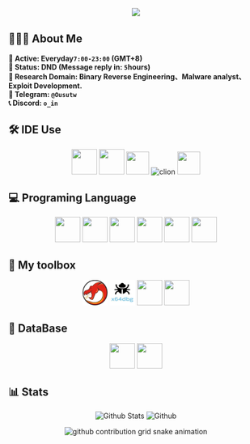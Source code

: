 <h1 align="center" style="display: none;">👾 Ousu's GitHub Profile! 👾</h1>


<p align='center'>
    <img src="https://capsule-render.vercel.app/api?type=waving&color=auto&height=300&section=header&text=Ousu&fontSize=90&animation=fadeIn&fontAlignY=38&desc=Welcome%20to%20my%20Github%20page!&descAlignY=51&descAlign=62"/>
</p>


## 👨🏻‍💻 About Me <br>

 **🔹 Active: Everyday`7:00-23:00` (GMT+8)** <br> 
 **🔹 Status: DND (Message reply in: `5`hours)** <br> 
 **🔸 Research Domain: Binary Reverse Engineering、Malware analyst、Exploit Development.** <br>
 **💬 Telegram:  `@Ousutw`** <br>
 **📞 Discord: `o_in`** <br>



## 🛠️ IDE Use
<div align="center">
<img src="https://cdn.jsdelivr.net/gh/devicons/devicon/icons/vscode/vscode-original.svg" width="50" height="50">
<img src="https://cdn.jsdelivr.net/gh/devicons/devicon/icons/intellij/intellij-original.svg" width="50" height="50">
<img src="https://cdn.jsdelivr.net/gh/devicons/devicon/icons/webstorm/webstorm-original.svg" width="45" height="45"/>
<img src="https://cdn.jsdelivr.net/gh/devicons/devicon/icons/clion/clion-original.svg" alt="clion" width="45" height="45"/>
<img src="https://cdn.jsdelivr.net/gh/devicons/devicon/icons/rustrover/Rustrover-original.svg" width="45" height="45"/>
</div>


## 💻 Programing Language
<div align="center">
<img src="https://cdn.jsdelivr.net/gh/devicons/devicon@latest/icons/rust/rust-original.svg" width="50" height="50"/>
<img src="https://cdn.jsdelivr.net/gh/devicons/devicon@latest/icons/cplusplus/cplusplus-original.svg" width="50" height="50"/>
<img src="https://cdn.jsdelivr.net/gh/devicons/devicon@latest/icons/c/c-original.svg" width="50" height="50"/>
<img src="https://cdn.jsdelivr.net/gh/devicons/devicon@latest/icons/javascript/javascript-original.svg" width="50" height="50"/>
<img src="https://cdn.jsdelivr.net/gh/devicons/devicon@latest/icons/nodejs/nodejs-original-wordmark.svg" width="50" height="50"/>
<img src="https://cdn.jsdelivr.net/gh/devicons/devicon@latest/icons/typescript/typescript-original.svg"  width="50" height="50"/>
</div>
          
## 🧰 My toolbox
<div align="center">
<img src="/Image/Ghidra.jpg" width="50" height="50"/>
<img src="/Image/X64dbg.jpg" width="50" height="50"/>
<img src = "https://camo.githubusercontent.com/349eaf015d0adca9a6d9ef24a64e55d3d9d807477df5b3790471caebf07895fb/68747470733a2f2f63646e2e6a7364656c6976722e6e65742f67682f64657669636f6e732f64657669636f6e406c61746573742f69636f6e732f646973636f72646a732f646973636f72646a732d6f726967696e616c2e737667" width="50" height="50"/>
<img src="https://cdn.jsdelivr.net/gh/devicons/devicon@latest/icons/docker/docker-original-wordmark.svg" width="50" height="50" />
</div>

## 📁 DataBase
<div align="center">
<img src="https://cdn.jsdelivr.net/gh/devicons/devicon@latest/icons/mongodb/mongodb-original-wordmark.svg"  width="50" height="50"/>
<img src="https://cdn.jsdelivr.net/gh/devicons/devicon@latest/icons/postgresql/postgresql-original-wordmark.svg" width="50" height="50" />
</div>

## 📊 Stats
<div align="center">
    
![Github Stats](https://github-readme-stats.vercel.app/api?username=EZ-Super&hide=contribs,prs&show_icons=true&bg_color=0d1116&title_color=ce09ec&text_color=a4aacb&icon_color=007ec6)
![Github](https://github-readme-stats.vercel.app/api/top-langs/?username=EZ-Super&theme=blue-green)

</div>

<div align="center">
  <picture>
    <source media="(prefers-color-scheme: dark)" srcset="https://raw.githubusercontent.com/EZ-Super/EZ-Super/output/github-contribution-grid-snake-dark.svg">
    <source media="(prefers-color-scheme: light)" srcset="https://raw.githubusercontent.com/EZ-Super/EZ-Super/output/github-contribution-grid-snake.svg">
    <img alt="github contribution grid snake animation" src="https://raw.githubusercontent.com/EZ-Super/EZ-Super/output/github-contribution-grid-snake.svg">
  </picture>
</div>


